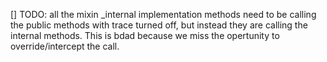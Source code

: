 [] TODO: all the mixin _internal implementation methods need to be calling the public methods with trace turned off, but instead they are calling the internal methods. This is bdad because we miss the opertunity to override/intercept the call.